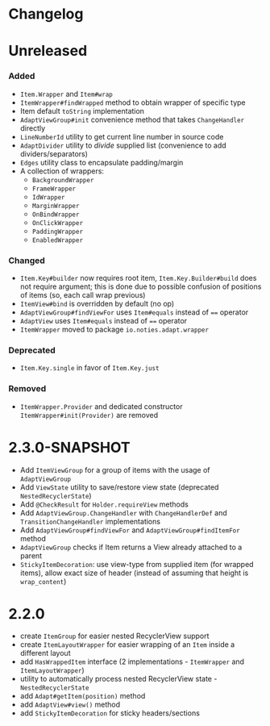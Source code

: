 # Changelog

# Unreleased

### Added
* `Item.Wrapper` and `Item#wrap`
* `ItemWrapper#findWrapped` method to obtain wrapper of specific type
* Item default `toString` implementation
* `AdaptViewGroup#init` convenience method that takes `ChangeHandler` directly
* `LineNumberId` utility to get current line number in source code
* `AdaptDivider` utility to _divide_ supplied list (convenience to add dividers/separators)
* `Edges` utility class to encapsulate padding/margin
* A collection of wrappers:
  + `BackgroundWrapper`
  + `FrameWrapper`
  + `IdWrapper`
  + `MarginWrapper`
  + `OnBindWrapper`
  + `OnClickWrapper`
  + `PaddingWrapper`
  + `EnabledWrapper`

### Changed
* `Item.Key#builder` now requires root item, `Item.Key.Builder#build` does not require argument;
  this is done due to possible confusion of positions of items (so, each call wrap previous)
* `ItemView#bind` is overridden by default (no op)
* `AdaptViewGroup#findViewFor` uses `Item#equals` instead of `==` operator
* `AdaptView` uses `Item#equals` instead of `==` operator
* `ItemWrapper` moved to package `io.noties.adapt.wrapper`

### Deprecated
* `Item.Key.single` in favor of `Item.Key.just`

### Removed
* `ItemWrapper.Provider` and dedicated constructor `ItemWrapper#init(Provider)` are removed


# 2.3.0-SNAPSHOT
* Add `ItemViewGroup` for a group of items with the usage of `AdaptViewGroup`
* Add `ViewState` utility to save/restore view state (deprecated `NestedRecyclerState`)
* Add `@CheckResult` for `Holder.requireView` methods
* Add `AdaptViewGroup.ChangeHandler` with `ChangeHandlerDef` and `TransitionChangeHandler` implementations
* Add `AdaptViewGroup#findViewFor` and `AdaptViewGroup#findItemFor` method
* `AdaptViewGroup` checks if Item returns a View already attached to a parent
* `StickyItemDecoration`: use view-type from supplied item (for wrapped items), allow exact size of 
header (instead of assuming that height is `wrap_content`)


# 2.2.0
* create `ItemGroup` for easier nested RecyclerView support
* create `ItemLayoutWrapper` for easier wrapping of an `Item` inside a different layout
* add `HasWrappedItem` interface (2 implementations - `ItemWrapper` and `ItemLayoutWrapper`)
* utility to automatically process nested RecyclerView state - `NestedRecyclerState`
* add `Adapt#getItem(position)` method
* add `AdaptView#view()` method
* add `StickyItemDecoration` for sticky headers/sections